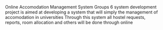Online Accomodation Management System
Groups 6 system development project is aimed at developing a system that will simply the management of accomodation in universities
Through this system all hostel requests, reports, room allocation and others will be done through online

